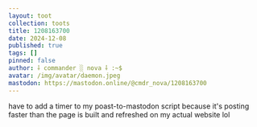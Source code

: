 ```yaml
---
layout: toot
collection: toots
title: 1208163700
date: 2024-12-08
published: true
tags: []
pinned: false
author: ⸸ commander ░ nova ⸸ :~$
avatar: /img/avatar/daemon.jpeg
mastodon: https://mastodon.online/@cmdr_nova/1208163700
---
```


have to add a timer to my poast-to-mastodon script because it's posting faster than the page is built and refreshed on my actual website lol
